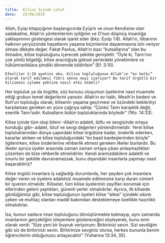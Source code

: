 ```yaml
---
title:  Kilise İçinde Lütuf
date:   25/09/2019
---
```


Allah, Eyüp kitapçığının başlangıcında Eyüp’e ve onun Kendisine olan sadakatine, Allah’ın yöntemlerinin iyiliğinin ve O’nun düşmüş insanlığa yaklaşımının göstergesi olarak işaret eder (bkz. Eyüp 1:8). Allah’ın, itibarının halkının yeryüzünde hayatlarını yaşama biçimlerine dayanmasına izin veriyor olması dikkate değer. Fakat Pavlus, Allah’ın bazı “kutsallarına” olan bu itimadını, kilise topluluğunu içerecek şekilde genişletti: “Öyle ki, Tanrı’nın çok yönlü bilgeliği, kilise aracılığıyla göksel yerlerdeki yönetimlere ve hükümranlıklara şimdiki dönemde bildirilsin” (Ef. 3:10).

`Efesliler 2:19 ayetini oku. Kilise topluluğunun Allah’ın “ev halkı” olarak tarif edilmesi fikri sence neyi içeriyor? Bu tarif örgütlü bir kilisenin işleme şekline nasıl etki etmeli?`

Her topluluk ya da örgütte, söz konusu oluşumun üyelerine nasıl muamele ettiği grubun temel değerlerini yansıtır. Allah’ın ev halkı, Mesih’in bedeni ve Ruh’un topluluğu olarak, kilisenin yaşama geçirmesi ve özündeki beklentiyi karşılaması gereken en yüce çağrıya sahip: “Çünkü Tanrı karışıklık değil, esenlik Tanrı’sıdır. Kutsalların bütün topluluklarında böyledir” (1Ko. 14:33).

Kilise içinde tüm olup biteni –Allah’ın adaleti, lütfu ve sevgisinde ortaya konduğu gibi– adalet, lütuf ve sevgi değerleri yönlendirmelidir. Yerel kilise topluluklarından dünya çapındaki kilise örgütüne kadar, önderlik ederken, kararlar alırken ve kilise topluluğundaki “en basit kardeşlerinden biriyle” ilgilenirken, kilise önderlerine rehberlik etmesi gereken ilkeler bunlardır. Bu ilkeler ayrıca üyeler arasında zaman zaman ortaya çıkan anlaşmazlıkları çözerken de bize rehberlik etmelidirler. Kendi aramızdakilere adaletli ve onurlu bir şekilde davranamazsak, bunu dışarıdaki insanlarla yapmayı nasıl başarabiliriz?

Kilise örgütü insanlara iş sağladığı durumlarda, her şeyden çok insanlara değer veren ve üyelere adaletsiz muamele edilmesine karşı duran cömert bir işveren olmalıdır. Kiliseler, tüm kilise üyelerinin zayıfları korumak için ellerinden geleni yaptıkları, güvenli yerler olmalıdırlar. Ayrıca, ilk kilisede gördüğümüz gibi, kilise topluluğunun üyeleri kilise “ailesi” içindeki sıkıntı çeken ve muhtaç olanları maddi bakımdan desteklemeye özellikle hazırlıklı olmalıdırlar.

İsa, bunun sadece iman topluluğunu dönüştürmekle kalmayıp, aynı zamanda imanlarının gerçekliğini izleyenlere göstereceğini söyleyerek, bunu emir olarak verdi: “Size yeni bir buyruk veriyorum: Birbirinizi sevin. Sizi sevdiğim gibi siz de birbirinizi sevin. Birbirinize sevginiz olursa, herkes bununla benim öğrencilerim olduğunuzu anlayacaktır” (Yuhanna 13:34, 35).